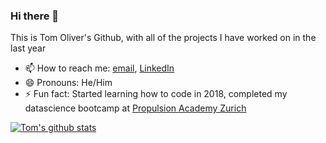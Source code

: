 ### Hi there 👋

This is Tom Oliver's Github, with all of the projects I have worked on in the last year

<!--
- 🔭 I’m currently working on ...
- 🌱 I’m currently learning ...
- 👯 I’m looking to collaborate on ...
- 🤔 I’m looking for help with ...
- 💬 Ask me about ...
-->
- 📫 How to reach me: [email](mailto:tom@inmail.me), [LinkedIn](https://www.linkedin.com/in/thomas-oliver92/)
- 😄 Pronouns: He/Him
- ⚡ Fun fact: Started learning how to code in 2018, completed my datascience bootcamp at [Propulsion Academy Zurich](https://propulsion.academy/)

[![Tom's github stats](https://github-readme-stats.vercel.app/api?username=EccentricTom&count_private=true&show_icons=true&theme=radical&hide_rank=false)](https://github.com/anuraghazra/github-readme-stats)
